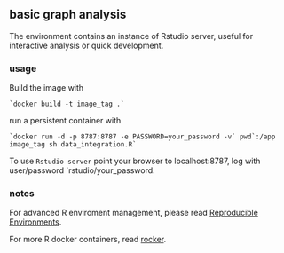 ## basic graph analysis 

The environment contains an instance of Rstudio server, useful for interactive analysis or quick development.


### usage

Build the image with  

    `docker build -t image_tag .`

run a persistent container with  
 
    `docker run -d -p 8787:8787 -e PASSWORD=your_password -v` pwd`:/app image_tag sh data_integration.R`

To use `Rstudio server` point your browser to localhost:8787, log with user/password `rstudio/your_password.


### notes

For advanced R enviroment management, please read [Reproducible Environments](https://environments.rstudio.com/).

For more R docker containers, read [rocker](https://www.rocker-project.org/).


